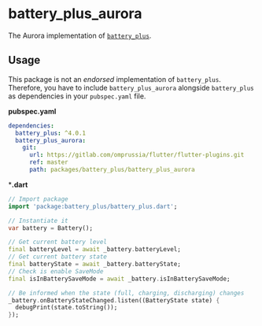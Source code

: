 # battery_plus_aurora

The Aurora implementation of [`battery_plus`](https://pub.dev/packages/battery_plus).

## Usage

This package is not an _endorsed_ implementation of `battery_plus`.
Therefore, you have to include `battery_plus_aurora` alongside `battery_plus` as dependencies in your `pubspec.yaml` file.

**pubspec.yaml**

```yaml
dependencies:
  battery_plus: ^4.0.1
  battery_plus_aurora:
    git:
      url: https://gitlab.com/omprussia/flutter/flutter-plugins.git
      ref: master
      path: packages/battery_plus/battery_plus_aurora
```

***.dart**

```dart
// Import package
import 'package:battery_plus/battery_plus.dart';

// Instantiate it
var battery = Battery();

// Get current battery level
final batteryLevel = await _battery.batteryLevel;
// Get current battery state
final batteryState = await _battery.batteryState;
// Check is enable SaveMode
final isInBatterySaveMode = await _battery.isInBatterySaveMode;

// Be informed when the state (full, charging, discharging) changes
_battery.onBatteryStateChanged.listen((BatteryState state) {
  debugPrint(state.toString());
});
```
